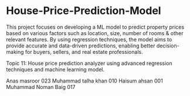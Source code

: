 # House-Price-Prediction-Model
This project focuses on developing a ML model to predict property prices based on various factors such as location, size, number of rooms &amp; other relevant features. By using regression techniques, the model aims to provide accurate and data-driven predictions, enabling better decision-making for buyers, sellers, and real estate professionals.


Topic 11: House price prediction analyzer using advanced regression techniques and machine learning model.


Anas masroor 023
Muhammad talha khan 010
Haisum ahsan 001
Muhammad Noman Baig 017
